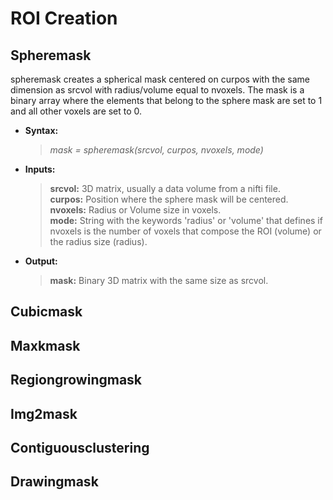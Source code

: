 ROI Creation
============

Spheremask
----------

spheremask creates a spherical mask centered on curpos with the same dimension as srcvol with radius/volume equal to nvoxels. The mask is a binary array where the elements that belong to the sphere mask are set to 1 and all other voxels are set to 0.
 
- **Syntax:**

    > *mask = spheremask(srcvol, curpos, nvoxels, mode)*

 
- **Inputs:**

    > **srcvol:** 3D matrix, usually a data volume from a nifti file.<br>
    > **curpos:** Position where the sphere mask will be centered.<br>
    > **nvoxels:** Radius or Volume size in voxels.<br>
    > **mode:** String with the keywords 'radius' or 'volume' that defines if nvoxels is the number of voxels that compose the ROI (volume) or the radius size (radius).<br>

- **Output:**

    > **mask:** Binary 3D matrix with the same size as srcvol. 
 



Cubicmask
----------

Maxkmask
----------

Regiongrowingmask
-----------------

Img2mask
--------

Contiguousclustering
--------------------

Drawingmask
----------
